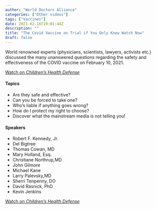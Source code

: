 ```yaml
---
author: "World Doctors Alliance"
categories: ["Other videos"]
tags: ["Vaccines"]
date: 2021-02-16T19:01:44Z
description: ""
title: "The Covid Vaccine on Trial if You Only Knew Watch Now"
draft: false
---
```


World renowned experts (physicians,  scientists, lawyers, activists etc.) discussed the many unanswered  questions regarding the safety and effectiveness of the COVID vaccine on February 10, 2021.

[Watch on *Children’s Health Defense*](https://childrenshealthdefense.org/webinar/the-covid-vaccine-on-trial-if-you-only-knew-watch-now/)

#### Topics

- Are they safe and effective?
- Can you be forced to take one?
- Who’s liable if anything goes wrong?
- How do I protect my right to choose?
- Discover what the mainstream media is not telling you!

#### Speakers

- Robert F. Kennedy, Jr.
- Del Bigtree
- Thomas Cowan, MD
- Mary Holland, Esq.
- Christiane Northrup,MD
- John Gilmore
- Michael Kane
- Larry Palevsky,MD
- Sherri Tenpenny, DO
- David Rasnick, PhD
- Kevin Jenkins

[Watch on *Children’s Health Defense*](https://childrenshealthdefense.org/webinar/the-covid-vaccine-on-trial-if-you-only-knew-watch-now/)

